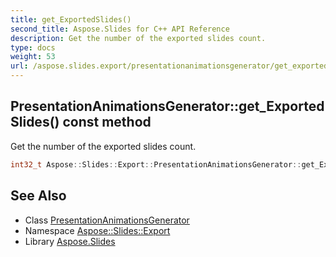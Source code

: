```yaml
---
title: get_ExportedSlides()
second_title: Aspose.Slides for C++ API Reference
description: Get the number of the exported slides count.
type: docs
weight: 53
url: /aspose.slides.export/presentationanimationsgenerator/get_exportedslides/
---
```

## PresentationAnimationsGenerator::get_ExportedSlides() const method


Get the number of the exported slides count.

```cpp
int32_t Aspose::Slides::Export::PresentationAnimationsGenerator::get_ExportedSlides() const
```

## See Also

* Class [PresentationAnimationsGenerator](../)
* Namespace [Aspose::Slides::Export](../../)
* Library [Aspose.Slides](../../../)